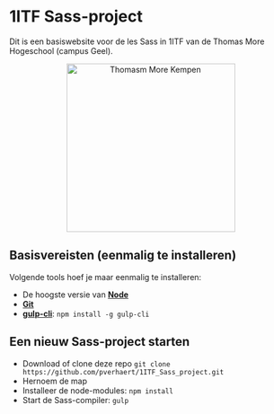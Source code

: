 # 1ITF Sass-project
Dit is een basiswebsite voor de les Sass in 1ITF van de Thomas More Hogeschool (campus Geel).

<p align="center">
    <img src="https://www.thomasmore.be/themes/wundertheme/logo.svg" alt="Thomasm More Kempen" width="300" />
</p>

## Basisvereisten (eenmalig te installeren)

Volgende tools hoef je maar eenmalig te installeren:

- De hoogste versie van [**Node**](https://nodejs.org/en/)
- [**Git**](https://git-scm.com/)
- [**gulp-cli**](https://gulpjs.com/): `npm install -g gulp-cli`

## Een nieuw Sass-project starten

- Download of clone deze repo `git clone https://github.com/pverhaert/1ITF_Sass_project.git`
- Hernoem de map
- Installeer de node-modules: `npm install`
- Start de Sass-compiler: `gulp`




